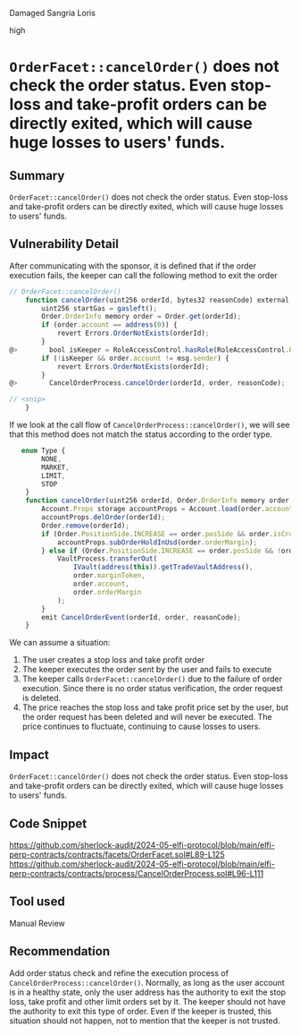 Damaged Sangria Loris

high

# `OrderFacet::cancelOrder()` does not check the order status. Even stop-loss and take-profit orders can be directly exited, which will cause huge losses to users' funds.

## Summary
`OrderFacet::cancelOrder()` does not check the order status. Even stop-loss and take-profit orders can be directly exited, which will cause huge losses to users' funds.
## Vulnerability Detail
After communicating with the sponsor, it is defined that if the order execution fails, the keeper can call the following method to exit the order
```js
// OrderFacet::cancelOrder()
    function cancelOrder(uint256 orderId, bytes32 reasonCode) external override {
        uint256 startGas = gasleft();
        Order.OrderInfo memory order = Order.get(orderId);
        if (order.account == address(0)) {
            revert Errors.OrderNotExists(orderId);
        }
@>        bool isKeeper = RoleAccessControl.hasRole(RoleAccessControl.ROLE_KEEPER);
        if (!isKeeper && order.account != msg.sender) {
            revert Errors.OrderNotExists(orderId);
        }
@>        CancelOrderProcess.cancelOrder(orderId, order, reasonCode);

// <snip>
    }
```
If we look at the call flow of `CancelOrderProcess::cancelOrder()`, we will see that this method does not match the status according to the order type.
```js
   enum Type {
        NONE, 
        MARKET, 
        LIMIT, 
        STOP 
    }
    function cancelOrder(uint256 orderId, Order.OrderInfo memory order, bytes32 reasonCode) external {
        Account.Props storage accountProps = Account.load(order.account);
        accountProps.delOrder(orderId);
        Order.remove(orderId);
        if (Order.PositionSide.INCREASE == order.posSide && order.isCrossMargin) {
            accountProps.subOrderHoldInUsd(order.orderMargin);
        } else if (Order.PositionSide.INCREASE == order.posSide && !order.isCrossMargin) {
            VaultProcess.transferOut(
                IVault(address(this)).getTradeVaultAddress(),
                order.marginToken,
                order.account,
                order.orderMargin
            );
        }
        emit CancelOrderEvent(orderId, order, reasonCode);
    }
```
We can assume a situation:
1. The user creates a stop loss and take profit order
2. The keeper executes the order sent by the user and fails to execute
3. The keeper calls `OrderFacet::cancelOrder()` due to the failure of order execution. Since there is no order status verification, the order request is deleted.
4. The price reaches the stop loss and take profit price set by the user, but the order request has been deleted and will never be executed. The price continues to fluctuate, continuing to cause losses to users.
## Impact
`OrderFacet::cancelOrder()` does not check the order status. Even stop-loss and take-profit orders can be directly exited, which will cause huge losses to users' funds.
## Code Snippet
https://github.com/sherlock-audit/2024-05-elfi-protocol/blob/main/elfi-perp-contracts/contracts/facets/OrderFacet.sol#L89-L125
https://github.com/sherlock-audit/2024-05-elfi-protocol/blob/main/elfi-perp-contracts/contracts/process/CancelOrderProcess.sol#L96-L111
## Tool used

Manual Review

## Recommendation
Add order status check and refine the execution process of `CancelOrderProcess::cancelOrder()`. Normally, as long as the user account is in a healthy state, only the user address has the authority to exit the stop loss, take profit and other limit orders set by it. The keeper should not have the authority to exit this type of order. Even if the keeper is trusted, this situation should not happen, not to mention that the keeper is not trusted.
